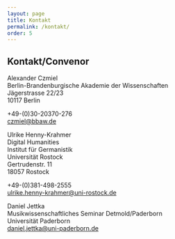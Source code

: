 ```yaml
---
layout: page
title: Kontakt
permalink: /kontakt/
order: 5
---
```


## Kontakt/Convenor

Alexander Czmiel<br/>
Berlin-Brandenburgische Akademie der Wissenschaften<br/>
Jägerstrasse 22/23<br/>
10117 Berlin

+49-(0)30-20370-276<br/>
czmiel@bbaw.de


Ulrike Henny-Krahmer<br/>
Digital Humanities<br/>
Institut für Germanistik<br/>
Universität Rostock<br/>
Gertrudenstr. 11<br/>
18057 Rostock

+49-(0)381-498-2555<br/>
ulrike.henny-krahmer@uni-rostock.de


Daniel Jettka<br/>
Musikwissenschaftliches Seminar Detmold/Paderborn<br/>
Universität Paderborn<br/>
daniel.jettka@uni-paderborn.de
